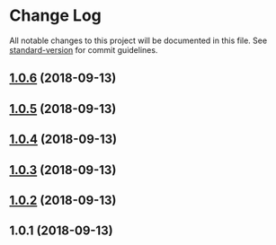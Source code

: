 # Change Log

All notable changes to this project will be documented in this file. See [standard-version](https://github.com/conventional-changelog/standard-version) for commit guidelines.

<a name="1.0.6"></a>
## [1.0.6](https://github.com/ethercast/eth-jsonrpc-client/compare/v1.0.5...v1.0.6) (2018-09-13)



<a name="1.0.5"></a>
## [1.0.5](https://github.com/ethercast/eth-jsonrpc-client/compare/v1.0.4...v1.0.5) (2018-09-13)



<a name="1.0.4"></a>
## [1.0.4](https://github.com/ethercast/eth-jsonrpc-client/compare/v1.0.3...v1.0.4) (2018-09-13)



<a name="1.0.3"></a>
## [1.0.3](https://github.com/ethercast/eth-jsonrpc-client/compare/v1.0.2...v1.0.3) (2018-09-13)



<a name="1.0.2"></a>
## [1.0.2](https://github.com/ethercast/eth-jsonrpc-client/compare/v1.0.1...v1.0.2) (2018-09-13)



<a name="1.0.1"></a>
## 1.0.1 (2018-09-13)
